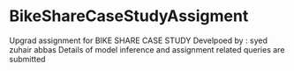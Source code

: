 # BikeShareCaseStudyAssigment
Upgrad assignment for BIKE SHARE CASE STUDY
Develpoed by : syed zuhair abbas
Details of model inference and assignment related queries are submitted 
